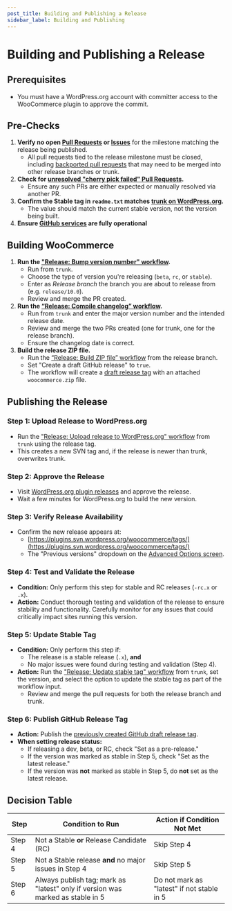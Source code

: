 ```yaml
---
post_title: Building and Publishing a Release
sidebar_label: Building and Publishing
---
```


# Building and Publishing a Release

## Prerequisites

- You must have a WordPress.org account with committer access to the WooCommerce plugin to approve the commit.

## Pre-Checks

1. **Verify no open [Pull Requests](https://github.com/woocommerce/woocommerce/pulls?q=is%3Aopen+is%3Apr) or [Issues](https://github.com/woocommerce/woocommerce/issues)** for the milestone matching the release being published.
   - All pull requests tied to the release milestone must be closed, including [backported pull requests](/docs/contribution/releases/backporting) that may need to be merged into other release branches or trunk.
2. **Check for [unresolved "cherry pick failed" Pull Requests](https://github.com/woocommerce/woocommerce/pulls?q=is:pr+label:%22cherry+pick+failed%22).**
   - Ensure any such PRs are either expected or manually resolved via another PR.
3. **Confirm the Stable tag in `readme.txt` matches [trunk on WordPress.org](https://plugins.trac.wordpress.org/browser/woocommerce/trunk/readme.txt#L7).**
   - The value should match the current stable version, not the version being built.
4. **Ensure [GitHub services](https://www.githubstatus.com/) are fully operational**

## Building WooCommerce

1. **Run the ["Release: Bump version number" workflow](https://github.com/woocommerce/woocommerce/actions/workflows/release-bump-version.yml).**
   - Run from `trunk`.
   - Choose the type of version you're releasing (`beta`, `rc`, or `stable`).
   - Enter as _Release branch_ the branch you are about to release from (e.g. `release/10.0`).
   - Review and merge the PR created.
2. **Run the [“Release: Compile changelog” workflow](https://github.com/woocommerce/woocommerce/actions/workflows/release-compile-changelog.yml).**
   - Run from `trunk` and enter the major version number and the intended release date.
   - Review and merge the two PRs created (one for trunk, one for the release branch).
   - Ensure the changelog date is correct.
3. **Build the release ZIP file.**
   - Run the [“Release: Build ZIP file” workflow](https://github.com/woocommerce/woocommerce/actions/workflows/release-build-zip-file.yml) from the release branch.
   - Set "Create a draft GitHub release" to `true`.
   - The workflow will create a [draft release tag](https://github.com/woocommerce/woocommerce/releases) with an attached `woocommerce.zip` file.

## Publishing the Release

### Step 1: Upload Release to WordPress.org

- Run the ["Release: Upload release to WordPress.org" workflow](https://github.com/woocommerce/woocommerce/actions/workflows/release-upload-to-wporg.yml) from `trunk` using the release tag.
- This creates a new SVN tag and, if the release is newer than trunk, overwrites trunk.

### Step 2: Approve the Release

- Visit [WordPress.org plugin releases](https://wordpress.org/plugins/developers/releases/) and approve the release.
- Wait a few minutes for WordPress.org to build the new version.

### Step 3: Verify Release Availability

- Confirm the new release appears at:
    - [https://plugins.svn.wordpress.org/woocommerce/tags/](https://plugins.svn.wordpress.org/woocommerce/tags/)
    - The "Previous versions" dropdown on the [Advanced Options screen](https://wordpress.org/plugins/woocommerce/advanced/).

### Step 4: Test and Validate the Release

- **Condition:** Only perform this step for stable and RC releases (`-rc.x` or `.x`).
- **Action:** Conduct thorough testing and validation of the release to ensure stability and functionality. Carefully monitor for any issues that could critically impact sites running this version.

### Step 5: Update Stable Tag

- **Condition:** Only perform this step if:
    - The release is a stable release (`.x`), **and**
    - No major issues were found during testing and validation (Step 4).
- **Action:** Run the ["Release: Update stable tag" workflow](https://github.com/woocommerce/woocommerce/actions/workflows/release-update-stable-tag.yml) from `trunk`, set the version, and select the option to update the stable tag as part of the workflow input.
    - Review and merge the pull requests for both the release branch and trunk.

### Step 6: Publish GitHub Release Tag

- **Action:** Publish the [previously created GitHub draft release tag](https://github.com/woocommerce/woocommerce/releases).
- **When setting release status:**
    - If releasing a dev, beta, or RC, check "Set as a pre-release."
    - If the version was marked as stable in Step 5, check "Set as the latest release."
    - If the version was **not** marked as stable in Step 5, do **not** set as the latest release.

## Decision Table

| Step   | Condition to Run                                                               | Action if Condition Not Met         |
|--------|--------------------------------------------------------------------------------|-------------------------------------|
| Step 4 | Not a Stable **or** Release Candidate (RC)                                     | Skip Step 4                        |
| Step 5 | Not a Stable release **and** no major issues in Step 4                         | Skip Step 5                        |
| Step 6 | Always publish tag; mark as "latest" only if version was marked as stable in 5 | Do not mark as "latest" if not stable in 5 |
